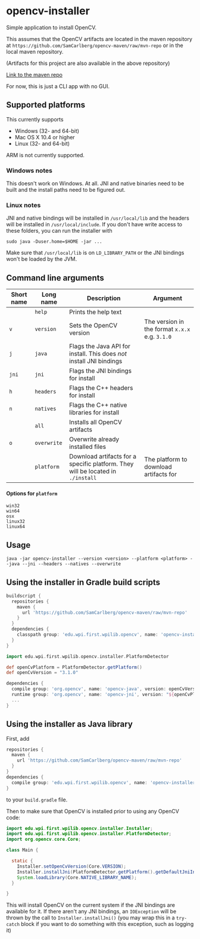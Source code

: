 # opencv-installer
Simple application to install OpenCV.

This assumes that the OpenCV artifacts are located in the maven repository at `https://github.com/SamCarlberg/opencv-maven/raw/mvn-repo` or in the local maven repository.

(Artifacts for this project are also available in the above repository)

[Link to the maven repo](https://github.com/SamCarlberg/opencv-maven/tree/mvn-repo)

For now, this is just a CLI app with no GUI.

## Supported platforms
This currently supports  

- Windows (32- and 64-bit)  
- Mac OS X 10.4 or higher  
- Linux (32- and 64-bit)  

ARM is not currently supported.

### Windows notes

This doesn't work on Windows. At all. JNI and native binaries need to be built and the install paths need to be figured out.

### Linux notes

JNI and native bindings will be installed in `/usr/local/lib` and the headers will be installed in `/usr/local/include`. If you don't have write access to these folders, you can run the installer with 

`sudo java -Duser.home=$HOME -jar ...`

Make sure that `/usr/local/lib` is on `LD_LIBRARY_PATH` or the JNI bindings won't be loaded by the JVM. 


## Command line arguments

Short name | Long name | Description | Argument
---|---|---|---
| | `help` | Prints the help text | 
`v` | `version` | Sets the OpenCV version | The version in the format `x.x.x` e.g. `3.1.0`
`j` | `java` | Flags the Java API for install. This does _not_ install JNI bindings
`jni` | `jni` | Flags the JNI bindings for install
`h` | `headers` | Flags the C++ headers for install
`n` | `natives` | Flags the C++ native libraries for install
| | `all` | Installs all OpenCV artifacts
| `o` | `overwrite` | Overwrite already installed files
| | `platform` | Download artifacts for a specific platform. They will be located in `./install` | The platform to download artifacts for

#### Options for `platform`
```
win32
win64
osx
linux32
linux64
```

## Usage
```
java -jar opencv-installer --version <version> --platform <platform> --java --jni --headers --natives --overwrite
```

## Using the installer in Gradle build scripts

```groovy
buildscript {
  repositories {
    maven {
      url 'https://github.com/SamCarlberg/opencv-maven/raw/mvn-repo'
    }
  }
  dependencies {
    classpath group: 'edu.wpi.first.wpilib.opencv', name: 'opencv-installer', version: '+'
  }
}

import edu.wpi.first.wpilib.opencv.installer.PlatformDetector

def openCvPlatform = PlatformDetector.getPlatform()
def openCvVersion = "3.1.0"

dependencies {
  compile group: 'org.opencv', name: 'opencv-java', version: openCvVersion
  runtime group: 'org.opencv', name: 'opencv-jni', version: "${openCvPlatform}-${openCvVersion}"
  ...
}
```

## Using the installer as Java library

First, add

```groovy
repositories {
  maven {
    url 'https://github.com/SamCarlberg/opencv-maven/raw/mvn-repo'
  }
}
dependencies {
  compile group: 'edu.wpi.first.wpilib.opencv', name: 'opencv-installer', version: '+'
}
```

to your `build.gradle` file.

Then to make sure that OpenCV is installed prior to using any OpenCV code:

```java
import edu.wpi.first.wpilib.opencv.installer.Installer;
import edu.wpi.first.wpilib.opencv.installer.PlatformDetector;
import org.opencv.core.Core;

class Main {

  static {
    Installer.setOpenCvVersion(Core.VERSION);
    Installer.installJni(PlatformDetector.getPlatform().getDefaultJniInstallLocation());
    System.loadLibrary(Core.NATIVE_LIBRARY_NAME);
  }

}
```

This will install OpenCV on the current system if the JNI bindings are available for it. If there aren't any JNI bindings, an `IOException` will be thrown by the call to `Installer.installJni()` (you may wrap this in a `try-catch` block if you want to do something with this exception, such as logging it)
